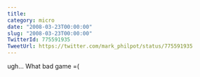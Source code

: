 ```yaml
---
title: 
category: micro
date: "2008-03-23T00:00:00"
slug: "2008-03-23T00:00:00"
TwitterId: 775591935
TweetUrl: https://twitter.com/mark_philpot/status/775591935
---
```


ugh... What bad game =(
